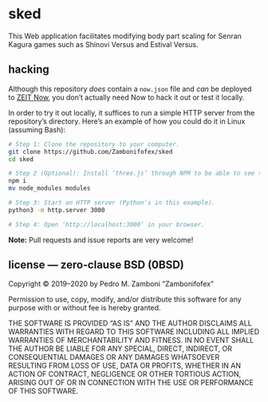 sked
===

This Web application facilitates modifying body part scaling for Senran Kagura games such as Shinovi Versus and Estival Versus.

hacking
---

Although this repository *does* contain a `now.json` file and *can* be deployed to [ZEIT Now], you don’t actually need Now to hack it out or test it locally.

[ZEIT Now]: https://zeit.co/home

In order to try it out locally, it suffices to run a simple HTTP server from the repository’s directory. Here’s an example of how you could do it in Linux (assuming Bash):

~~~ Bash
# Step 1: Clone the repository to your computer.
git clone https://github.com/Zambonifofex/sked
cd sked

# Step 2 (Optional): Install ‘three.js’ through NPM to be able to see the 3D preview locally.
npm i
mv node_modules modules

# Step 3: Start an HTTP server (Python’s in this example).
python3 -m http.server 3000

# Step 4: Open ‘http://localhost:3000’ in your browser.
~~~

**Note:** Pull requests and issue reports are very welcome!

license — zero‐clause BSD (0BSD)
---

Copyright © 2019–2020 by Pedro M. Zamboni “Zambonifofex”

Permission to use, copy, modify, and/or distribute this software for any purpose with or without fee is hereby granted.

THE SOFTWARE IS PROVIDED “AS IS” AND THE AUTHOR DISCLAIMS ALL WARRANTIES WITH REGARD TO THIS SOFTWARE INCLUDING ALL IMPLIED WARRANTIES OF MERCHANTABILITY AND FITNESS. IN NO EVENT SHALL THE AUTHOR BE LIABLE FOR ANY SPECIAL, DIRECT, INDIRECT, OR CONSEQUENTIAL DAMAGES OR ANY DAMAGES WHATSOEVER RESULTING FROM LOSS OF USE, DATA OR PROFITS, WHETHER IN AN ACTION OF CONTRACT, NEGLIGENCE OR OTHER TORTIOUS ACTION, ARISING OUT OF OR IN CONNECTION WITH THE USE OR PERFORMANCE OF THIS SOFTWARE.
